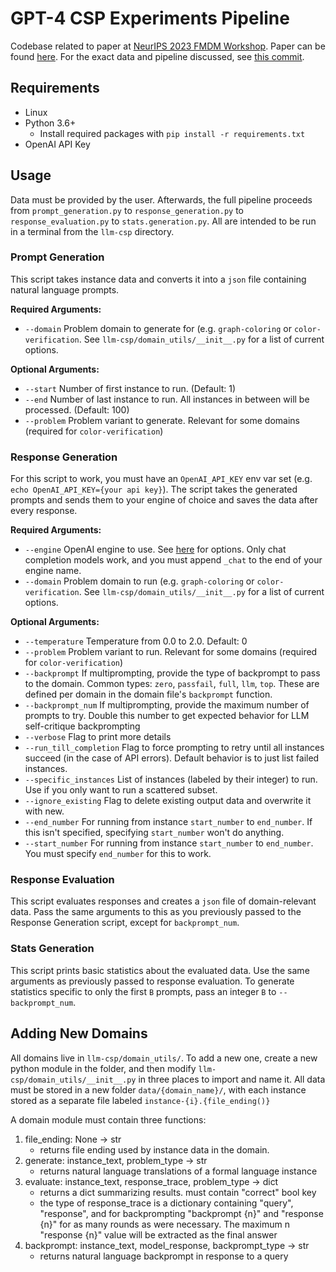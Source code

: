 # GPT-4 CSP Experiments Pipeline
Codebase related to paper at [NeurIPS 2023 FMDM Workshop](https://sites.google.com/view/fmdm-neurips23/). Paper can be found [here](https://arxiv.org/abs/2310.12397). For the exact data and pipeline discussed, see [this commit](https://github.com/kstechly/gptcolor/commit/d153e08f8eb1639343471731f80987d08c103bf0).

## Requirements
- Linux
- Python 3.6+
  - Install required packages with `pip install -r requirements.txt`
- OpenAI API Key

## Usage

Data must be provided by the user. Afterwards, the full pipeline proceeds from `prompt_generation.py` to `response_generation.py` to `response_evaluation.py` to `stats.generation.py`. All are intended to be run in a terminal from the `llm-csp` directory.

### Prompt Generation

This script takes instance data and converts it into a `json` file containing natural language prompts. 

**Required Arguments:**
- `--domain` Problem domain to generate for (e.g. `graph-coloring` or `color-verification`. See `llm-csp/domain_utils/__init__.py` for a list of current options.

**Optional Arguments:**
- `--start` Number of first instance to run. (Default: 1)
- `--end` Number of last instance to run. All instances in between will be processed. (Default: 100)
- `--problem` Problem variant to generate. Relevant for some domains (required for `color-verification`)

### Response Generation

For this script to work, you must have an `OpenAI_API_KEY` env var set (e.g. `echo OpenAI_API_KEY={your api key}`). The script takes the generated prompts and sends them to your engine of choice and saves the data after every response.

**Required Arguments:**
- `--engine` OpenAI engine to use. See [here](https://platform.openai.com/docs/models) for options. Only chat completion models work, and you must append `_chat` to the end of your engine name.
- `--domain` Problem domain to run (e.g. `graph-coloring` or `color-verification`. See `llm-csp/domain_utils/__init__.py` for a list of current options.

**Optional Arguments:**
- `--temperature` Temperature from 0.0 to 2.0. Default: 0
- `--problem` Problem variant to run. Relevant for some domains (required for `color-verification`)
- `--backprompt` If multiprompting, provide the type of backprompt to pass to the domain. Common types: `zero`, `passfail`, `full`, `llm`, `top`. These are defined per domain in the domain file's `backprompt` function.
- `--backprompt_num` If multiprompting, provide the maximum number of prompts to try. Double this number to get expected behavior for LLM self-critique backprompting
- `--verbose` Flag to print more details
- `--run_till_completion` Flag to force prompting to retry until all instances succeed (in the case of API errors). Default behavior is to just list failed instances.
- `--specific_instances` List of instances (labeled by their integer) to run. Use if you only want to run a scattered subset.
- `--ignore_existing` Flag to delete existing output data and overwrite it with new.
- `--end_number` For running from instance `start_number` to `end_number`. If this isn't specified, specifying `start_number` won't do anything.
- `--start_number` For running from instance `start_number` to `end_number`. You must specify `end_number` for this to work.

### Response Evaluation

This script evaluates responses and creates a `json` file of domain-relevant data. Pass the same arguments to this as you previously passed to the Response Generation script, except for `backprompt_num`.

### Stats Generation

This script prints basic statistics about the evaluated data. Use the same arguments as previously passed to response evaluation. To generate statistics specific to only the first `B` prompts, pass an integer `B` to `--backprompt_num`.

## Adding New Domains
All domains live in `llm-csp/domain_utils/`. To add a new one, create a new python module in the folder, and then modify `llm-csp/domain_utils/__init__.py` in three places to import and name it. All data must be stored in a new folder `data/{domain_name}/`, with each instance stored as a separate file labeled `instance-{i}.{file_ending()}`

A domain module must contain three functions:
   1. file_ending: None -> str
       - returns file ending used by instance data in the domain.
   2. generate: instance_text, problem_type -> str
       - returns natural language translations of a formal language instance
   3. evaluate: instance_text, response_trace, problem_type -> dict
       - returns a dict summarizing results. must contain "correct" bool key
       - the type of response_trace is a dictionary containing "query", "response", and for backprompting "backprompt {n}" and "response {n}" for as many rounds as were necessary. The maximum n "response {n}" value will be extracted as the final answer
   4. backprompt: instance_text, model_response, backprompt_type -> str
      - returns natural language backprompt in response to a query
